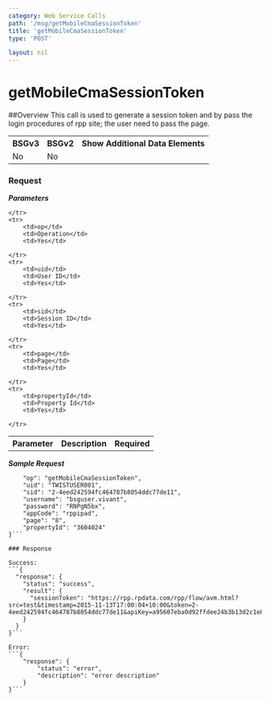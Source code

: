 ```yaml
---
category: Web Service Calls
path: '/msg/getMobileCmaSessionToken'
title: 'getMobileCmaSessionToken'
type: 'POST'

layout: nil
---
```


# getMobileCmaSessionToken

##Overview
This call is used to generate a session token and by pass the login procedures of rpp site; the user need to pass the page.

<table>
	<tbody>
	<tr>
		<th>BSGv3</th>
		<th>BSGv2</th>
		<th>Show Additional Data Elements</th>
	</tr>
	<tr>
		<td>No</td>
		<td>No</td>
		<td>&nbsp;</td>
	</tr>

</tbody>
</table>

### Request

***Parameters***

<table>
	<tbody>
	<tr>
		<th>Parameter</th>
		<th>Description</th>
		<th>Required</th>
		
	</tr>
	<tr>
		<td>op</td>
		<td>Operation</td>
		<td>Yes</td>
		
	</tr>
	<tr>
		<td>uid</td>
		<td>User ID</td>
		<td>Yes</td>
		
	</tr>
	<tr>
		<td>sid</td>
		<td>Session ID</td>
		<td>Yes</td>
		
	</tr>
	<tr>
		<td>page</td>
		<td>Page</td>
		<td>Yes</td>
		
	</tr>
	<tr>
		<td>propertyId</td>
		<td>Property Id</td>
		<td>Yes</td>
		
	</tr>
</tbody>
</table>

***Sample Request***
```{
    "op": "getMobileCmaSessionToken",
    "uid": "TWISTUSER001",
    "sid": "2-4eed242594fc464787b8054ddc77de11",
	"username": "bsguser.vivant",
	"password": "RNPgN5bx",
	"appCode": "rppipad",
	"page": "8",
	"propertyId": "3604024"
}```

### Response

Success:
```{
  "response": {
    "status": "success",
    "result": {
      "sessionToken": "https://rpp.rpdata.com/rpp/flow/avm.html?src=test&timestamp=2015-11-13T17:00:04+10:00&token=2-4eed242594fc464787b8054ddc77de11&apiKey=a95607eba0d92ffdee24b3b13d2c1e899b868000&hash=3c568aea2c3b3ffa6922d2bd65c63bd8d868bc87"
    }
  }
}```

Error:
```{
    "response": {
        "status": "error",
        "description": "error description"
    }
}```
